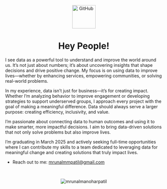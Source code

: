 <!--GITHUB GIF-->
<div align="center">
  <img src="https://media.giphy.com/media/KzJkzjggfGN5Py6nkT/giphy.gif" alt="GitHub" width="75"> 
</div>

<h1 align="center"> Hey People!</h1> 

I see data as a powerful tool to understand and improve the world around us. It’s not just about numbers; it’s about uncovering insights that shape decisions and drive positive change. My focus is on using data to improve lives—whether by enhancing services, empowering communities, or solving real-world problems.

In my experience, data isn’t just for business—it’s for creating impact. Whether I’m analyzing behavior to improve engagement or developing strategies to support underserved groups, I approach every project with the goal of making a meaningful difference. Data should always serve a larger purpose: creating efficiency, inclusivity, and value.

I’m passionate about connecting data to human outcomes and using it to make smarter, more impactful decisions. I aim to bring data-driven solutions that not only solve problems but also improve lives.

I’m graduating in March 2025 and actively seeking full-time opportunities where I can contribute my skills to a team dedicated to leveraging data for meaningful change and creating solutions that truly impact lives.

- Reach out to me: mrunalmmpatil@gmail.com 

<!--GITHUB STREAK-->
<br>
<p align = "center">
  <img src="https://github-readme-streak-stats.herokuapp.com/?user=mrunalmanoharpatil&" alt="mrunalmanoharpatil" />
</p>

<!--LINKEDIN CONNECTION-->
<!--
<h2 align="center"> Connect </h2>
<div align="center">
  <a href="https://www.linkedin.com/in/patil-mrunal/">
    <img src="https://github.com/mrunalmanoharpatil/mrunalmanoharpatil/raw/main/resources/linkedin_batch.jpg" alt="LinkedIn Batch" width="200">
  </a>
</div>
<!--
